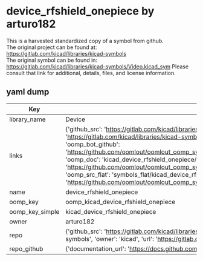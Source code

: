 # device_rfshield_onepiece by arturo182  
This is a harvested standardized copy of a symbol from github.  
The original project can be found at:  
https://gitlab.com/kicad/libraries/kicad-symbols  
The original symbol can be found in:
https://gitlab.com/kicad/libraries/kicad-symbols/Video.kicad_sym
Please consult that link for additional, details, files, and license information.  
## yaml dump  
| Key | Value |  
| --- | --- |  
| library_name | Device |  
| links | {'github_src': 'https://gitlab.com/kicad/libraries/kicad-symbols/Video.kicad_sym', 'github_src_repo': 'https://gitlab.com/kicad/libraries/kicad-symbols', 'oomp_bot': 'kicad_device_rfshield_onepiece/working', 'oomp_bot_github': 'https://github.com/oomlout/oomlout_oomp_symbol_bot/tree/main/kicad_device_rfshield_onepiece/working', 'oomp_doc': 'kicad_device_rfshield_onepiece/working', 'oomp_doc_github': 'https://github.com/oomlout/oomlout_oomp_symbol_doc/tree/main/kicad_device_rfshield_onepiece/working', 'oomp_src_flat': 'symbols_flat/kicad_device_rfshield_onepiece/working', 'oomp_src_flat_github': 'https://github.com/oomlout/oomlout_oomp_symbol_src/tree/main/kicad_device_rfshield_onepiece/working'} |  
| name | device_rfshield_onepiece |  
| oomp_key | oomp_kicad_device_rfshield_onepiece |  
| oomp_key_simple | kicad_device_rfshield_onepiece |  
| owner | arturo182 |  
| repo | {'github_src': 'https://gitlab.com/kicad/libraries/kicad-symbols/Video.kicad_sym', 'name': 'libraries/kicad-symbols', 'owner': 'kicad', 'url': 'https://gitlab.com/kicad/libraries/kicad-symbols'} |  
| repo_github | {'documentation_url': 'https://docs.github.com/rest/repos/repos#get-a-repository', 'message': 'Not Found'} |  

